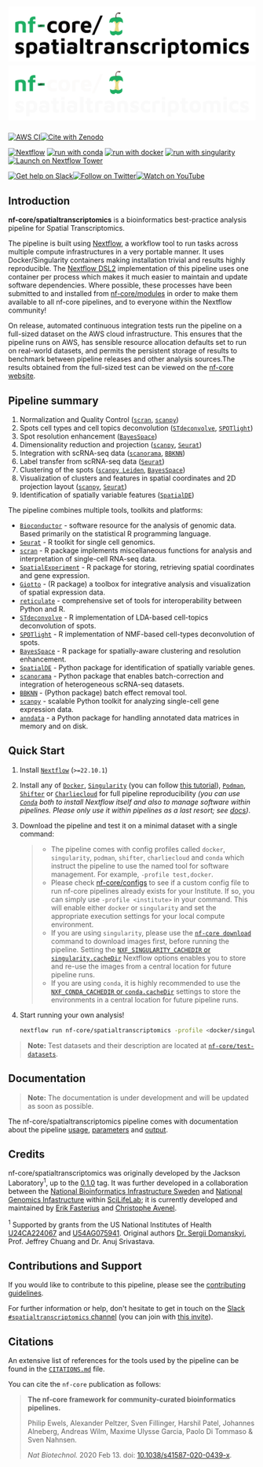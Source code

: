 # ![nf-core/spatialtranscriptomics](docs/images/nf-core-spatialtranscriptomics_logo_light.png#gh-light-mode-only) ![nf-core/spatialtranscriptomics](docs/images/nf-core-spatialtranscriptomics_logo_dark.png#gh-dark-mode-only)

[![AWS CI](https://img.shields.io/badge/CI%20tests-full%20size-FF9900?labelColor=000000&logo=Amazon%20AWS)](https://nf-co.re/spatialtranscriptomics/results)[![Cite with Zenodo](http://img.shields.io/badge/DOI-10.5281/zenodo.XXXXXXX-1073c8?labelColor=000000)](https://doi.org/10.5281/zenodo.XXXXXXX)

[![Nextflow](https://img.shields.io/badge/nextflow%20DSL2-%E2%89%A522.10.1-23aa62.svg)](https://www.nextflow.io/)
[![run with conda](http://img.shields.io/badge/run%20with-conda-3EB049?labelColor=000000&logo=anaconda)](https://docs.conda.io/en/latest/)
[![run with docker](https://img.shields.io/badge/run%20with-docker-0db7ed?labelColor=000000&logo=docker)](https://www.docker.com/)
[![run with singularity](https://img.shields.io/badge/run%20with-singularity-1d355c.svg?labelColor=000000)](https://sylabs.io/docs/)
[![Launch on Nextflow Tower](https://img.shields.io/badge/Launch%20%F0%9F%9A%80-Nextflow%20Tower-%234256e7)](https://tower.nf/launch?pipeline=https://github.com/nf-core/spatialtranscriptomics)

[![Get help on Slack](http://img.shields.io/badge/slack-nf--core%20%23spatialtranscriptomics-4A154B?labelColor=000000&logo=slack)](https://nfcore.slack.com/channels/spatialtranscriptomics)[![Follow on Twitter](http://img.shields.io/badge/twitter-%40nf__core-1DA1F2?labelColor=000000&logo=twitter)](https://twitter.com/nf_core)[![Watch on YouTube](http://img.shields.io/badge/youtube-nf--core-FF0000?labelColor=000000&logo=youtube)](https://www.youtube.com/c/nf-core)

## Introduction

<!-- TODO nf-core: Write a 1-2 sentence summary of what data the pipeline is for and what it does -->

**nf-core/spatialtranscriptomics** is a bioinformatics best-practice analysis pipeline for Spatial Transcriptomics.

The pipeline is built using [Nextflow](https://www.nextflow.io), a workflow tool to run tasks across multiple compute infrastructures in a very portable manner. It uses Docker/Singularity containers making installation trivial and results highly reproducible. The [Nextflow DSL2](https://www.nextflow.io/docs/latest/dsl2.html) implementation of this pipeline uses one container per process which makes it much easier to maintain and update software dependencies. Where possible, these processes have been submitted to and installed from [nf-core/modules](https://github.com/nf-core/modules) in order to make them available to all nf-core pipelines, and to everyone within the Nextflow community!

<!-- TODO nf-core: Add full-sized test dataset and amend the paragraph below if applicable -->

On release, automated continuous integration tests run the pipeline on a full-sized dataset on the AWS cloud infrastructure. This ensures that the pipeline runs on AWS, has sensible resource allocation defaults set to run on real-world datasets, and permits the persistent storage of results to benchmark between pipeline releases and other analysis sources.The results obtained from the full-sized test can be viewed on the [nf-core website](https://nf-co.re/spatialtranscriptomics/results).

## Pipeline summary

1. Normalization and Quality Control ([`scran`](https://doi.org/doi:10.18129/B9.bioc.scran), [`scanpy`](https://github.com/theislab/scanpy))
2. Spots cell types and cell topics deconvolution ([`STdeconvolve`](https://jef.works/STdeconvolve/), [`SPOTlight`](https://github.com/MarcElosua/SPOTlight))
3. Spot resolution enhancement ([`BayesSpace`](https://github.com/edward130603/BayesSpace))
4. Dimensionality reduction and projection ([`scanpy`](https://github.com/theislab/scanpy), [`Seurat`](https://satijalab.org/seurat/))
5. Integration with scRNA-seq data ([`scanorama`](https://github.com/brianhie/scanorama), [`BBKNN`](https://github.com/Teichlab/bbknn))
6. Label transfer from scRNA-seq data ([`Seurat`](https://satijalab.org/seurat/))
7. Clustering of the spots ([`scanpy Leiden`](https://arxiv.org/abs/1810.08473), [`BayesSpace`](https://github.com/edward130603/BayesSpace))
8. Visualization of clusters and features in spatial coordinates and 2D projection layout ([`scanpy`](https://github.com/theislab/scanpy), [`Seurat`](https://satijalab.org/seurat/))
9. Identification of spatially variable features ([`SpatialDE`](https://github.com/Teichlab/SpatialDE))

The pipeline combines multiple tools, toolkits and platforms:

- [`Bioconductor`](https://www.bioconductor.org/) - software resource for the analysis of genomic data. Based primarily on the statistical R programming language.
- [`Seurat`](https://satijalab.org/seurat/) - R toolkit for single cell genomics.
- [`scran`](https://doi.org/doi:10.18129/B9.bioc.scran) - R package implements miscellaneous functions for analysis and interpretation of single-cell RNA-seq data.
- [`SpatialExperiment`](https://doi.org/doi:10.18129/B9.bioc.SpatialExperiment) - R package for storing, retrieving spatial coordinates and gene expression.
- [`Giotto`](https://rubd.github.io/Giotto_site/) - (R package) a toolbox for integrative analysis and visualization of spatial expression data.
- [`reticulate`](https://github.com/rstudio/reticulate/) - comprehensive set of tools for interoperability between Python and R.
- [`STdeconvolve`](https://jef.works/STdeconvolve/) - R implementation of LDA-based cell-topics deconvolution of spots.
- [`SPOTlight`](https://github.com/MarcElosua/SPOTlight) - R implementation of NMF-based cell-types deconvolution of spots.
- [`BayesSpace`](https://github.com/edward130603/BayesSpace) - R package for spatially-aware clustering and resolution enhancement.
- [`SpatialDE`](https://github.com/Teichlab/SpatialDE) - Python package for identification of spatially variable genes.
- [`scanorama`](https://github.com/brianhie/scanorama) - Python package that enables batch-correction and integration of heterogeneous scRNA-seq datasets.
- [`BBKNN`](https://github.com/Teichlab/bbknn) - (Python package) batch effect removal tool.
- [`scanpy`](https://github.com/theislab/scanpy) - scalable Python toolkit for analyzing single-cell gene expression data.
- [`anndata`](https://github.com/theislab/anndata) - a Python package for handling annotated data matrices in memory and on disk.

## Quick Start

1. Install [`Nextflow`](https://www.nextflow.io/docs/latest/getstarted.html#installation) (`>=22.10.1`)

2. Install any of [`Docker`](https://docs.docker.com/engine/installation/), [`Singularity`](https://www.sylabs.io/guides/3.0/user-guide/) (you can follow [this tutorial](https://singularity-tutorial.github.io/01-installation/)), [`Podman`](https://podman.io/), [`Shifter`](https://nersc.gitlab.io/development/shifter/how-to-use/) or [`Charliecloud`](https://hpc.github.io/charliecloud/) for full pipeline reproducibility _(you can use [`Conda`](https://conda.io/miniconda.html) both to install Nextflow itself and also to manage software within pipelines. Please only use it within pipelines as a last resort; see [docs](https://nf-co.re/usage/configuration#basic-configuration-profiles))_.

3. Download the pipeline and test it on a minimal dataset with a single command:

   > - The pipeline comes with config profiles called `docker`, `singularity`, `podman`, `shifter`, `charliecloud` and `conda` which instruct the pipeline to use the named tool for software management. For example, `-profile test,docker`.
   > - Please check [nf-core/configs](https://github.com/nf-core/configs#documentation) to see if a custom config file to run nf-core pipelines already exists for your Institute. If so, you can simply use `-profile <institute>` in your command. This will enable either `docker` or `singularity` and set the appropriate execution settings for your local compute environment.
   > - If you are using `singularity`, please use the [`nf-core download`](https://nf-co.re/tools/#downloading-pipelines-for-offline-use) command to download images first, before running the pipeline. Setting the [`NXF_SINGULARITY_CACHEDIR` or `singularity.cacheDir`](https://www.nextflow.io/docs/latest/singularity.html?#singularity-docker-hub) Nextflow options enables you to store and re-use the images from a central location for future pipeline runs.
   > - If you are using `conda`, it is highly recommended to use the [`NXF_CONDA_CACHEDIR` or `conda.cacheDir`](https://www.nextflow.io/docs/latest/conda.html) settings to store the environments in a central location for future pipeline runs.

4. Start running your own analysis!

   <!-- TODO nf-core: Update the example "typical command" below used to run the pipeline -->

   ```bash
   nextflow run nf-core/spatialtranscriptomics -profile <docker/singularity/podman/shifter/charliecloud/conda/institute> --input samplesheet.csv
   ```

> **Note:** Test datasets and their description are located at [`nf-core/test-datasets`](https://github.com/nf-core/test-datasets/tree/spatialtranscriptomics).

## Documentation

> **Note:** The documentation is under development and will be updated as soon as possible.

The nf-core/spatialtranscriptomics pipeline comes with documentation about the pipeline [usage](https://nf-co.re/spatialtranscriptomics/usage), [parameters](https://nf-co.re/spatialtranscriptomics/parameters) and [output](https://nf-co.re/spatialtranscriptomics/output).

## Credits

nf-core/spatialtranscriptomics was originally developed by the Jackson
Laboratory<sup>1</sup>, up to the [0.1.0](https://github.com/nf-core/spatialtranscriptomics/releases/tag/0.1.0)
tag. It was further developed  in a collaboration between the [National
Bioinformatics Infrastructure Sweden](https://nbis.se/) and [National Genomics
Infastructure](https://ngisweden.scilifelab.se/) within [SciLifeLab](https://scilifelab.se/);
it is currently developed and maintained by [Erik Fasterius](https://github.com/fasterius)
and [Christophe Avenel](https://github.com/cavenel).

<sup>1</sup> Supported by grants from the US National Institutes of Health
[U24CA224067](https://reporter.nih.gov/project-details/10261367) and
[U54AG075941](https://reporter.nih.gov/project-details/10376627). Original
authors [Dr. Sergii Domanskyi](https://github.com/sdomanskyi), Prof. Jeffrey
Chuang and Dr. Anuj Srivastava.

## Contributions and Support

If you would like to contribute to this pipeline, please see the [contributing guidelines](.github/CONTRIBUTING.md).

For further information or help, don't hesitate to get in touch on the [Slack `#spatialtranscriptomics` channel](https://nfcore.slack.com/channels/spatialtranscriptomics) (you can join with [this invite](https://nf-co.re/join/slack)).

## Citations

<!-- TODO nf-core: Add citation for pipeline after first release. Uncomment lines below and update Zenodo doi and badge at the top of this file. -->
<!-- If you use  nf-core/spatialtranscriptomics for your analysis, please cite it using the following doi: [10.5281/zenodo.XXXXXX](https://doi.org/10.5281/zenodo.XXXXXX) -->

An extensive list of references for the tools used by the pipeline can be found in the [`CITATIONS.md`](CITATIONS.md) file.

You can cite the `nf-core` publication as follows:

> **The nf-core framework for community-curated bioinformatics pipelines.**
>
> Philip Ewels, Alexander Peltzer, Sven Fillinger, Harshil Patel, Johannes Alneberg, Andreas Wilm, Maxime Ulysse Garcia, Paolo Di Tommaso & Sven Nahnsen.
>
> _Nat Biotechnol._ 2020 Feb 13. doi: [10.1038/s41587-020-0439-x](https://dx.doi.org/10.1038/s41587-020-0439-x).
